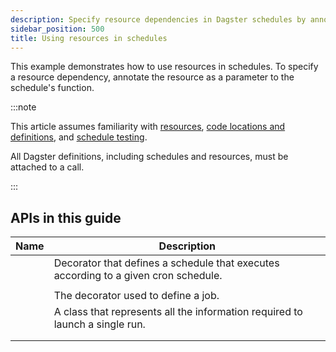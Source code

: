 ```yaml
---
description: Specify resource dependencies in Dagster schedules by annotating resources as schedule function parameters.
sidebar_position: 500
title: Using resources in schedules
---
```


This example demonstrates how to use resources in schedules. To specify a resource dependency, annotate the resource as a parameter to the schedule's function.

:::note

This article assumes familiarity with [resources](/guides/build/external-resources/), [code locations and definitions](/deployment/code-locations), and [schedule testing](/guides/automate/schedules/testing-schedules).

All Dagster definitions, including schedules and resources, must be attached to a <PyObject section="definitions" module="dagster" object="Definitions" /> call.

:::

<CodeExample
  path="docs_snippets/docs_snippets/concepts/resources/pythonic_resources.py"
  startAfter="start_new_resource_on_schedule"
  endBefore="end_new_resource_on_schedule"
  dedent="4"
/>

## APIs in this guide

| Name                                                                                  | Description                                                                         |
| ------------------------------------------------------------------------------------- | ----------------------------------------------------------------------------------- |
| <PyObject section="schedules-sensors" module="dagster" object="schedule" decorator /> | Decorator that defines a schedule that executes according to a given cron schedule. |
| <PyObject section="resources" module="dagster" object="ConfigurableResource" />       |                                                                                     |
| <PyObject section="jobs" module="dagster" object="job" decorator />                   | The decorator used to define a job.                                                 |
| <PyObject section="schedules-sensors" module="dagster" object="RunRequest" />         | A class that represents all the information required to launch a single run.        |
| <PyObject section="config" module="dagster" object="RunConfig" />                     |                                                                                     |
| <PyObject section="definitions" module="dagster" object="Definitions" />              |                                                                                     |
